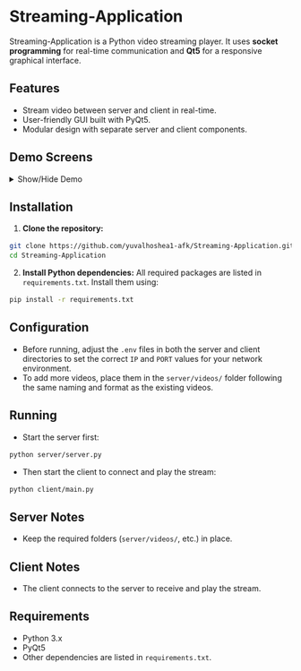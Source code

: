 # Streaming-Application

Streaming-Application is a Python video streaming player. It uses **socket programming** for real-time communication and **Qt5** for a responsive graphical interface.

## Features

* Stream video between server and client in real-time.
* User-friendly GUI built with PyQt5.
* Modular design with separate server and client components.

## Demo Screens

<details>
  <summary>Show/Hide Demo</summary>

  ### Application Start
  ![App Start](images/app_start.png)

  ### Registration / Setup Screen
  ![Registration Screen](images/registration.png)

  ### Server & Client Logs
  ![Server and Client Logs](images/logs.png)

  ### Video Selection Interface
  ![Video Selection](images/video_selection.png)

  ### Playing Video with Logs
  ![Playing Video with Logs](images/video_with_logs.png)

  ### Playing Video without Logs
  ![Playing Video without Logs](images/video_without_logs.png)

</details>


## Installation

1. **Clone the repository:**

```bash
git clone https://github.com/yuvalhoshea1-afk/Streaming-Application.git
cd Streaming-Application
```

2. **Install Python dependencies:**
   All required packages are listed in `requirements.txt`. Install them using:

```bash
pip install -r requirements.txt
```

## Configuration

* Before running, adjust the `.env` files in both the server and client directories to set the correct `IP` and `PORT` values for your network environment.
* To add more videos, place them in the `server/videos/` folder following the same naming and format as the existing videos.

## Running

* Start the server first:

```bash
python server/server.py
```

* Then start the client to connect and play the stream:

```bash
python client/main.py
```

## Server Notes

* Keep the required folders (`server/videos/`, etc.) in place.

## Client Notes

* The client connects to the server to receive and play the stream.

## Requirements

* Python 3.x
* PyQt5
* Other dependencies are listed in `requirements.txt`.
